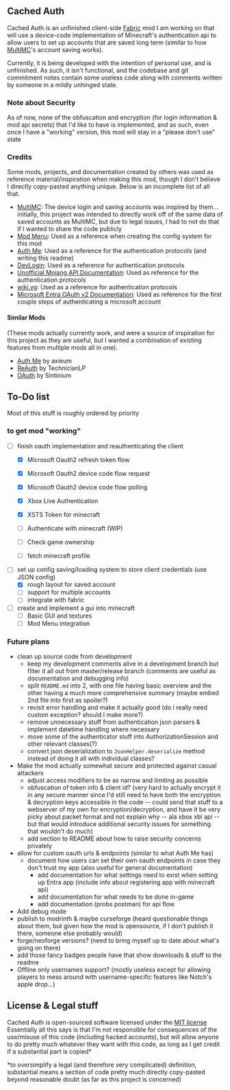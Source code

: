 ## Cached Auth
Cached Auth is an unfinished client-side [Fabric][fabricmc_net] mod I am working on that will use a device-code implementation of Minecraft's authentication api to allow users to set up accounts that are saved long term (similar to how [MultiMC][multi_mc_launcher]'s account saving works).

Currently, it is being developed with the intention of personal use, and is unfinished. As such, it isn't functional, and the codebase and git commitment notes contain some useless code along with comments written by someone in a mildly unhinged state.

### Note about Security
As of now, none of the obfuscation and encryption (for login information & mod api secrets) that I'd like to have is implemented, and as such, even once I have a "working" version, this mod will stay in a "please don't use" state

### Credits
Some mods, projects, and documentation created by others was used as reference material/inspiration when making this mod, though I don't believe I directly copy-pasted anything unique. Below is an incomplete list of all that.
- [MultiMC][multi_mc_launcher]: The device login and saving accounts was inspired by them... initially, this project was intended to directly work off of the same data of saved accounts as MultiMC, but due to legal issues, I had to not do that if I wanted to share the code publicly
- [Mod Menu][mod_menu_mod]: Used as a reference when creating the config system for this mod
- [Auth Me][authme_mod]: Used as a reference for the authentication protocols (and writing this readme)
- [DevLogin][dev_login_tool]: Used as a reference for authentication protocols
- [Unofficial Mojang API Documentation][gapple_pw_mojang_api_docs]: Used as reference for the authentication protocols
- [wiki.vg][wiki_vg_microsoft_auth]: Used as a reference for authentication protocols
- [Microsoft Entra OAuth v2 Documentation][microsoft_entra_docs]: Used as reference for the first couple steps of authenticating a microsoft account
#### Similar Mods
(These mods actually currently work, and were a source of inspiration for this project as they are useful, but I wanted a combination of existing features from multiple mods all in one).
- [Auth Me][authme_mod] by axieum
- [ReAuth][reauth_mod] by TechnicianLP
- [OAuth][oauth_mod] by Sintinium


## To-Do list
Most of this stuff is roughly ordered by priority

### to get mod "working"
- [ ] finish oauth implementation and reauthenticating the client
  - [x] Microsoft Oauth2 refresh token flow

  - [x] Microsoft Oauth2 device code flow request
  - [x] Microsoft Oauth2 device code flow polling
  - [x] Xbox Live Authentication
  - [x] XSTS Token for minecraft
  - [ ] Authenticate with minecraft (WIP)
  - [ ] Check game ownership
  - [ ] fetch minecraft profile
- [ ] set up config saving/loading system to store client credentials (use JSON config)
  - [x] rough layout for saved account
  - [ ] support for multiple accounts
  - [ ] integrate with fabric
- [ ] create and implement a gui into minecraft
  - [ ] Basic GUI and textures
  - [ ] Mod Menu integration

### Future plans
- clean up source code from development
  - keep my development comments alive in a development branch but filter it all out from master/release branch (comments are useful as documentation and debugging info)
  - split `README.md` into 2, with one file having basic overview and the other having a much more comprehensive summary (maybe embed 2nd file into first as spoiler?)
  - revisit error handling and make it actually good (do I really need custom exception? should I make more?)
  - remove unnecessary stuff from authentication json parsers & implement datetime handling where necessary
  - move some of the authenticator stuff into AuthorizationSession and other relevant classes(?)
  - convert json deserialization to `JsonHelper.deserialize` method instead of doing it all with individual classes?
- Make the mod actually somewhat secure and protected against casual attackers
  - adjust access modifiers to be as narrow and limiting as possible
  - obfuscation of token info & client id? (very hard to actually encrypt it in any secure manner since I'd still need to have both the encryption & decryption keys accessible in the code -- could send that stuff to a webserver of my own for encryption/decryption, and have it be very picky about packet format and not explain why -- ala xbox xbl api -- but that would introduce additional security issues for something that wouldn't do much)
  - add section to README about how to raise security concerns privately
- allow for custom oauth urls & endpoints (similar to what Auth Me has)
  - document how users can set their own oauth endpoints in case they don't trust my app (also useful for general documentation)
    - add documentation for what settings need to exist when setting up Entra app (include info about registering app with minecraft api)
    - add documentation for what needs to be done in-game
    - add documentation (probs postman) for api flow
- Add debug mode
- publish to modrinth & maybe curseforge (heard questionable things about them, but given how the mod is opensource, if I don't publish it there, someone else probably would)
- forge/neoforge versions? (need to bring myself up to date about what's going on there)
- add those fancy badges people have that show downloads & stuff to the readme
- Offline only usernames support? (mostly useless except for allowing players to mess around with username-specific features like Notch's apple drop...) 

## License & Legal stuff
Cached Auth is open-sourced software licensed under the [MIT license][license]
Essentially all this says is that I'm not responsible for consequences of the use/misuse of this code (including hacked accounts), but will allow anyone to do pretty much whatever they want with this code, as long as I get credit if a substantial part is copied* 

*to oversimplify a legal (and therefore very complicated) definition, substantial means a section of code pretty much directly copy-pasted beyond reasonable doubt (as far as this project is concerned)

[authme_mod]: https://github.com/axieum/authme
[dev_login_tool]: https://github.com/covers1624/DevLogin
[fabricmc_net]: https://fabricmc.net
[gapple_pw_mojang_api_docs]: https://mojang-api-docs.gapple.pw
[license]: LICENSE
[microsoft_entra_docs]: https://learn.microsoft.com/en-us/entra/identity-platform
[mod_menu_mod]: https://github.com/TerraformersMC/ModMenu
[multi_mc_launcher]: https://github.com/MultiMC/Launcher
[oauth_mod]: https://github.com/Sintinium/oauth
[reauth_mod]: https://github.com/TechnicianLP/ReAuth
[wiki_vg_microsoft_auth]: https://wiki.vg/Microsoft_Authentication_Scheme
<!---Yes, I used Auth Me's readme as my primary reference material when writing my readme... nothing was directly copy-pasted (beyond links) but the general outline & some syntax was re-used and adjusted for my own use--->
